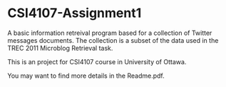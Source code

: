 # CSI4107-Assignment1

A basic information retreival program based for a collection of Twitter messages documents. The collection is a subset of the data used in the TREC 2011 Microblog Retrieval task.

This is an project for CSI4107 course in University of Ottawa.

You may want to find more details in the Readme.pdf. 
